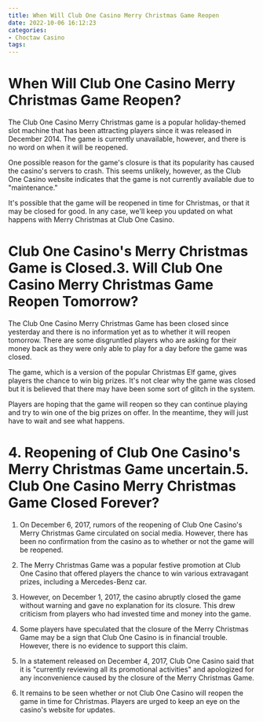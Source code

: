 ```yaml
---
title: When Will Club One Casino Merry Christmas Game Reopen
date: 2022-10-06 16:12:23
categories:
- Choctaw Casino
tags:
---
```



#  When Will Club One Casino Merry Christmas Game Reopen?

The Club One Casino Merry Christmas game is a popular holiday-themed slot machine that has been attracting players since it was released in December 2014. The game is currently unavailable, however, and there is no word on when it will be reopened.

One possible reason for the game's closure is that its popularity has caused the casino's servers to crash. This seems unlikely, however, as the Club One Casino website indicates that the game is not currently available due to "maintenance."

It's possible that the game will be reopened in time for Christmas, or that it may be closed for good. In any case, we'll keep you updated on what happens with Merry Christmas at Club One Casino.

#  Club One Casino's Merry Christmas Game is Closed.3. Will Club One Casino Merry Christmas Game Reopen Tomorrow?

The Club One Casino Merry Christmas Game has been closed since yesterday and there is no information yet as to whether it will reopen tomorrow. There are some disgruntled players who are asking for their money back as they were only able to play for a day before the game was closed.

The game, which is a version of the popular Christmas Elf game, gives players the chance to win big prizes. It's not clear why the game was closed but it is believed that there may have been some sort of glitch in the system.

Players are hoping that the game will reopen so they can continue playing and try to win one of the big prizes on offer. In the meantime, they will just have to wait and see what happens.

# 4. Reopening of Club One Casino's Merry Christmas Game uncertain.5. Club One Casino Merry Christmas Game Closed Forever?

1. On December 6, 2017, rumors of the reopening of Club One Casino's Merry Christmas Game circulated on social media. However, there has been no confirmation from the casino as to whether or not the game will be reopened.

2. The Merry Christmas Game was a popular festive promotion at Club One Casino that offered players the chance to win various extravagant prizes, including a Mercedes-Benz car.

3. However, on December 1, 2017, the casino abruptly closed the game without warning and gave no explanation for its closure. This drew criticism from players who had invested time and money into the game.

4. Some players have speculated that the closure of the Merry Christmas Game may be a sign that Club One Casino is in financial trouble. However, there is no evidence to support this claim.

5. In a statement released on December 4, 2017, Club One Casino said that it is "currently reviewing all its promotional activities" and apologized for any inconvenience caused by the closure of the Merry Christmas Game.

6. It remains to be seen whether or not Club One Casino will reopen the game in time for Christmas. Players are urged to keep an eye on the casino's website for updates.